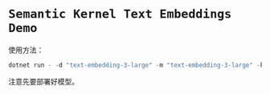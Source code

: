 # `Semantic Kernel Text Embeddings Demo`

使用方法：

```powershell
dotnet run - -d "text-embedding-3-large" -m "text-embedding-3-large" -k "{Your Key}" -n "{your Endpoint}" -l "None" -t "{Text need to be embedding}"

```

注意先要部署好模型。
